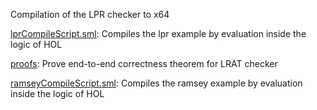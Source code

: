 Compilation of the LPR checker to x64

[lprCompileScript.sml](lprCompileScript.sml):
Compiles the lpr example by evaluation inside the logic of HOL

[proofs](proofs):
Prove end-to-end correctness theorem for LRAT checker

[ramseyCompileScript.sml](ramseyCompileScript.sml):
Compiles the ramsey example by evaluation inside the logic of HOL
